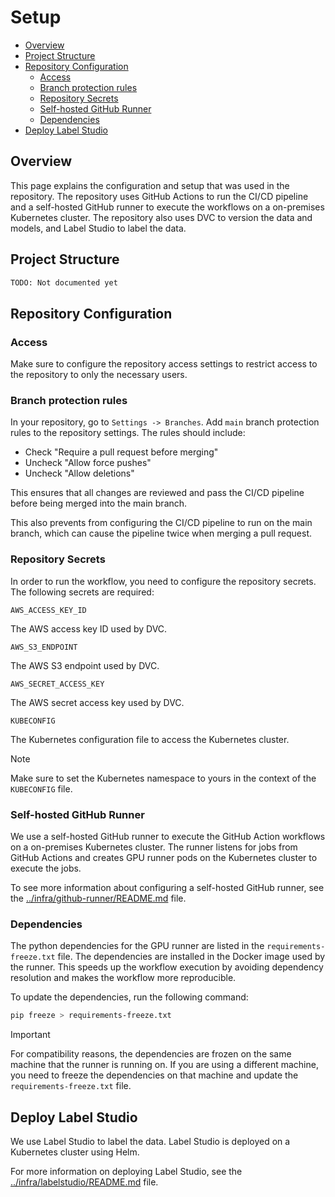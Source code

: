 # Setup

- [Overview](#overview)
- [Project Structure](#project-structure)
- [Repository Configuration](#repository-configuration)
  - [Access](#access)
  - [Branch protection rules](#branch-protection-rules)
  - [Repository Secrets](#repository-secrets)
  - [Self-hosted GitHub Runner](#self-hosted-github-runner)
  - [Dependencies](#dependencies)
- [Deploy Label Studio](#deploy-label-studio)

## Overview

This page explains the configuration and setup that was used in the repository. The repository uses GitHub Actions to run the CI/CD pipeline and a self-hosted GitHub runner to execute the workflows on a on-premises Kubernetes cluster. The repository also uses DVC to version the data and models, and Label Studio to label the data.

## Project Structure

```graphql
TODO: Not documented yet
```

## Repository Configuration

### Access

Make sure to configure the repository access settings to restrict access to the repository to only the necessary users.

### Branch protection rules

In your repository, go to `Settings -> Branches`. Add `main` branch protection rules to the repository settings. The rules should include:

- Check "Require a pull request before merging"
- Uncheck "Allow force pushes"
- Uncheck "Allow deletions"

This ensures that all changes are reviewed and pass the CI/CD pipeline before being merged into the main branch.

This also prevents from configuring the CI/CD pipeline to run on the main branch, which can cause the pipeline twice when merging a pull request.

### Repository Secrets

In order to run the workflow, you need to configure the repository secrets. The following secrets are required:

`AWS_ACCESS_KEY_ID`

The AWS access key ID used by DVC.

`AWS_S3_ENDPOINT`

The AWS S3 endpoint used by DVC.

`AWS_SECRET_ACCESS_KEY`

The AWS secret access key used by DVC.

`KUBECONFIG`

The Kubernetes configuration file to access the Kubernetes cluster.

> [!NOTE]
> Make sure to set the Kubernetes namespace to yours in the context of the `KUBECONFIG` file.

### Self-hosted GitHub Runner

We use a self-hosted GitHub runner to execute the GitHub Action workflows on a on-premises Kubernetes cluster. The runner listens for jobs from GitHub Actions and creates GPU runner pods on the Kubernetes cluster to execute the jobs.

To see more information about configuring a self-hosted GitHub runner, see the [../infra/github-runner/README.md](../infra/github-runner/README.md) file.

### Dependencies

The python dependencies for the GPU runner are listed in the `requirements-freeze.txt` file. The dependencies are installed in the Docker image used by the runner. This speeds up the workflow execution by avoiding dependency resolution and makes the workflow more reproducible.

To update the dependencies, run the following command:

```bash
pip freeze > requirements-freeze.txt
```

> [!IMPORTANT]
> For compatibility reasons, the dependencies are frozen on the same machine that the runner is running on. If you are using a different machine, you need to freeze the dependencies on that machine and update the `requirements-freeze.txt` file.

## Deploy Label Studio

We use Label Studio to label the data. Label Studio is deployed on a Kubernetes cluster using Helm.

For more information on deploying Label Studio, see the [../infra/labelstudio/README.md](../infra/labelstudio/README.md) file.
